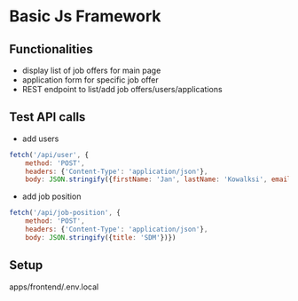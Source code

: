 # Basic Js Framework

## Functionalities

- display list of job offers for main page
- application form for specific job offer
- REST endpoint to list/add job offers/users/applications

## Test API calls

- add users 

```javascript
fetch('/api/user', {
    method: 'POST',
    headers: {'Content-Type': 'application/json'},
    body: JSON.stringify({firstName: 'Jan', lastName: 'Kowalksi', email: 'jk@test.com'})})
```
- add job position

```javascript
fetch('/api/job-position', {
    method: 'POST',
    headers: {'Content-Type': 'application/json'},
    body: JSON.stringify({title: 'SDM'})})
```

## Setup

apps/frontend/.env.local